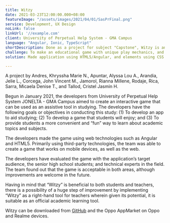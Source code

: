 ```yaml
---
title: Witzy
date: 2021-03-23T12:00:00.000+08:00
featureImage: "/assets/images/2021/04/01/SasPrFinal.png"
service: Development, UX Design
noLink: false
linkUrl: '//example.com'
client: University of Perpetual Help System - GMA Campus
language: "Angular, Ionic, TypeScript"
shortDescription: Done as a project for subject "Capstone", Witzy is an educational game oriented for senior high school students. Made with colleagues from the University of Perpetual Help System - GMA Campus.
challenge: To make an educational game with unique play mechanics, and more within two months.
solution: Made application using HTML5/Angular, and elements using CSS.

---
```

A project by Andres, Khryssha Marie N., Apuntar, Alyssa Lou A., Arandia, Jelie L., Corcega, John Vincent M., Jamorol, Rianna Millene, Rodaje, Rica, Sarra, Micaela Denise T., and Tallod, Cristel Jasmin H.

Begun in January 2021, the developers from University of Perpetual Help System JONELTA - GMA Campus aimed to create an interactive game that can be used as an assistive tool in studying. The developers have the following goals or objectives in conducting this study: (1) To develop an app to aid studying; (2) To develop a game that students will enjoy; and (3) To provide students a more convenient and “fun” way to learn about academic topics and subjects.

The developers made the game using web technologies such as Angular and HTML5. Primarily using third-party technologies, the team was able to create a game that works on mobile devices, as well as the web.

The developers have evaluated the game with the application’s target audience, the senior high school students; and technical experts in the field. The team found out that the game is acceptable in both areas, although improvements are welcome in the future.

Having in mind that “Witzy” is beneficial to both students and teachers, there is a possibility of a huge step of improvement by implementing “Witzy” as a right-hand tool for teachers wherein given its potential, it is suitable as an official academic learning tool.

Witzy can be downloaded from [GitHub](https://github.com/TenSeventy7/Witzy/releases) and the Oppo AppMarket on Oppo and Realme devices.

